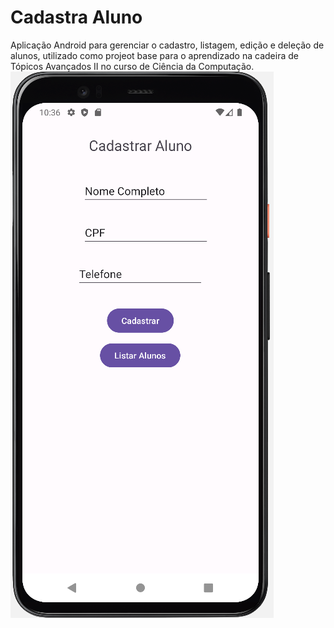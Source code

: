 # Cadastra Aluno
Aplicação Android para gerenciar o cadastro, listagem, edição e deleção de alunos, utilizado como projeot base para o aprendizado na cadeira de Tópicos Avançados II no curso de Ciência da Computação.
<img title="Main Activity" alt="Print da tela principal do apo." src="https://github.com/luiz-bcardoso/JAppCadastraAluno/blob/master/app/prints/cadastro-aluno.png">


